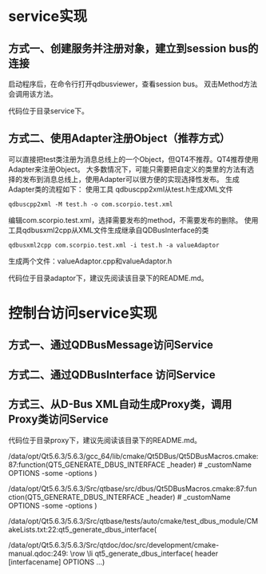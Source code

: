 # service实现

## 方式一、创建服务并注册对象，建立到session bus的连接

启动程序后，在命令行打开qdbusviewer，查看session bus。
双击Method方法会调用该方法。

代码位于目录service下。

## 方式二、使用Adapter注册Object（推荐方式）

可以直接把test类注册为消息总线上的一个Object，但QT4不推荐。QT4推荐使用Adapter来注册Object。
大多数情况下，可能只需要把自定义的类里的方法有选择的发布到消息总线上，使用Adapter可以很方便的实现选择性发布。
生成Adapter类的流程如下：
使用工具 qdbuscpp2xml从test.h生成XML文件

```
qdbuscpp2xml -M test.h -o com.scorpio.test.xml
```

编辑com.scorpio.test.xml，选择需要发布的method，不需要发布的删除。
使用工具qdbusxml2cpp从XML文件生成继承自QDBusInterface的类

```
qdbusxml2cpp com.scorpio.test.xml -i test.h -a valueAdaptor
```

生成两个文件：valueAdaptor.cpp和valueAdaptor.h

代码位于目录adaptor下，建议先阅读该目录下的README.md。

# 控制台访问service实现

## 方式一、通过QDBusMessage访问Service

## 方式二、通过QDBusInterface 访问Service

## 方式三、从D-Bus XML自动生成Proxy类，调用Proxy类访问Service

代码位于目录proxy下，建议先阅读该目录下的README.md。

/data/opt/Qt5.6.3/5.6.3/gcc_64/lib/cmake/Qt5DBus/Qt5DBusMacros.cmake:87:function(QT5_GENERATE_DBUS_INTERFACE _header) # _customName OPTIONS -some -options )

/data/opt/Qt5.6.3/5.6.3/Src/qtbase/src/dbus/Qt5DBusMacros.cmake:87:function(QT5_GENERATE_DBUS_INTERFACE _header) # _customName OPTIONS -some -options )

/data/opt/Qt5.6.3/5.6.3/Src/qtbase/tests/auto/cmake/test_dbus_module/CMakeLists.txt:22:qt5_generate_dbus_interface(
    
/data/opt/Qt5.6.3/5.6.3/Src/qtdoc/doc/src/development/cmake-manual.qdoc:249:    \row \li qt5_generate_dbus_interface( header [interfacename] OPTIONS ...)
